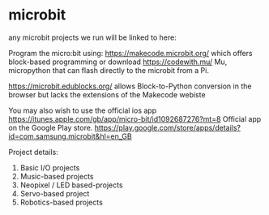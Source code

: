 # microbit
any microbit projects we run will be linked to here: 

Program the micro:bit using:
https://makecode.microbit.org/ which offers block-based programming 
or download https://codewith.mu/ Mu, micropython that can flash directly to the microbit from a Pi. 

https://microbit.edublocks.org/ allows Block-to-Python conversion in the browser but lacks the extensions of the Makecode webiste

You may also wish to use the official ios app 
https://itunes.apple.com/gb/app/micro-bit/id1092687276?mt=8
Official app on the Google Play store.
https://play.google.com/store/apps/details?id=com.samsung.microbit&hl=en_GB 


Project details: 
1. Basic I/O projects
2. Music-based projects
3. Neopixel / LED based-projects
4. Servo-based project 
4. Robotics-based projects

